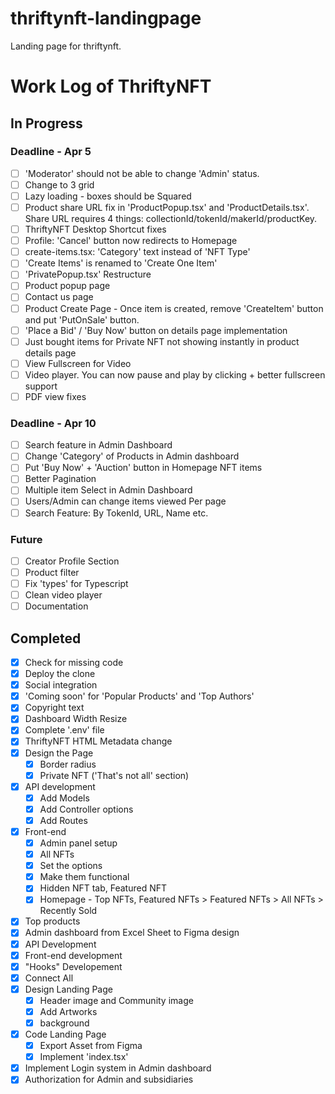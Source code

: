 # thriftynft-landingpage
Landing page for thriftynft.
# Work Log of ThriftyNFT

## In Progress

### Deadline - Apr 5
- [ ] 'Moderator' should not be able to change 'Admin' status.
- [ ] Change to 3 grid
- [ ] Lazy loading - boxes should be Squared
- [ ] Product share URL fix in 'ProductPopup.tsx' and 'ProductDetails.tsx'. Share URL requires 4 things: collectionId/tokenId/makerId/productKey.
- [ ] ThriftyNFT Desktop Shortcut fixes
- [ ] Profile: 'Cancel' button now redirects to Homepage
- [ ] create-items.tsx: 'Category' text instead of 'NFT Type'
- [ ] 'Create Items' is renamed to 'Create One Item'
- [ ] 'PrivatePopup.tsx' Restructure
- [ ] Product popup page
- [ ] Contact us page
- [ ] Product Create Page - Once item is created, remove 'CreateItem' button and put 'PutOnSale' button.
- [ ] 'Place a Bid' / 'Buy Now' button on details page implementation
- [ ] Just bought items for Private NFT not showing instantly in product details page
- [ ] View Fullscreen for Video
- [ ] Video player. You can now pause and play by clicking + better fullscreen support
- [ ] PDF view fixes

### Deadline - Apr 10
- [ ] Search feature in Admin Dashboard
- [ ] Change 'Category' of Products in Admin dashboard
- [ ] Put 'Buy Now' + 'Auction' button in Homepage NFT items
- [ ] Better Pagination
- [ ] Multiple item Select in Admin Dashboard
- [ ] Users/Admin can change items viewed Per page
- [ ] Search Feature: By TokenId, URL, Name etc.

### Future
- [ ] Creator Profile Section
- [ ] Product filter
- [ ] Fix 'types' for Typescript
- [ ] Clean video player
- [ ] Documentation

## Completed
- [x] Check for missing code
- [x] Deploy the clone
- [x] Social integration
- [x] 'Coming soon' for 'Popular Products' and 'Top Authors'
- [x] Copyright text
- [x] Dashboard Width Resize
- [x] Complete '.env' file
- [x] ThriftyNFT HTML Metadata change
- [x] Design the Page
  - [x] Border radius
  - [x] Private NFT ('That's not all' section)
- [x] API development
  - [x] Add Models
  - [x] Add Controller options
  - [x] Add Routes
- [x] Front-end
  - [x] Admin panel setup
  - [x] All NFTs
  - [x] Set the options
  - [x] Make them functional
  - [x] Hidden NFT tab, Featured NFT
  - [x] Homepage - Top NFTs, Featured NFTs > Featured NFTs > All NFTs > Recently Sold
- [x] Top products
- [x] Admin dashboard from Excel Sheet to Figma design
- [x] API Development
- [x] Front-end development
- [x] "Hooks" Developement
- [x] Connect All
- [x] Design Landing Page
  - [x] Header image and Community image
  - [x] Add Artworks
  - [x] background
- [x] Code Landing Page
  - [x] Export Asset from Figma
  - [x] Implement 'index.tsx'
- [x] Implement Login system in Admin dashboard
- [x] Authorization for Admin and subsidiaries
